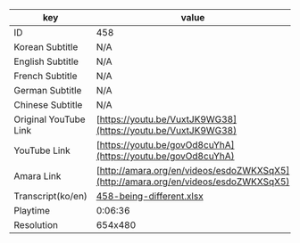 |  key  |  value  |
|-------|---------|
| ID            | 458 |
| Korean Subtitle | N/A |
| English Subtitle | N/A |
| French Subtitle | N/A |
| German Subtitle | N/A |
| Chinese Subtitle | N/A |
| Original YouTube Link  | [https://youtu.be/VuxtJK9WG38](https://youtu.be/VuxtJK9WG38) |
| YouTube Link  | [https://youtu.be/govOd8cuYhA](https://youtu.be/govOd8cuYhA) |
| Amara Link    | [http://amara.org/en/videos/esdoZWKXSqX5](http://amara.org/en/videos/esdoZWKXSqX5) |
| Transcript(ko/en) | [458-being-different.xlsx](https://github.com/jungtosociety/dharma-qna/raw/master/sub/458/458-being-different.xlsx) |
| Playtime | 0:06:36 |
| Resolution | 654x480|

